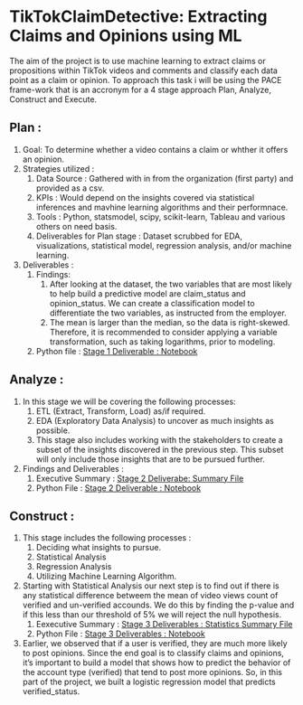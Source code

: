 # TikTokClaimDetective: Extracting Claims and Opinions using ML
The aim of the project is to use machine learning to extract claims or propositions within TikTok videos and comments and classify each data point as a claim or opinion. 
To approach this task i will be using the PACE frame-work that is an accronym for a 4 stage approach Plan, Analyze, Construct and Execute.
## Plan :
1. Goal: To determine whether a video contains a claim or whther it offers an opinion.
2. Strategies utilized :
   1. Data Source : Gathered with in from the organization (first party) and provided as a csv.
   2. KPIs : Would depend on the insights covered via statistical inferences and mavhine learning algorithms and their performnace.
   3. Tools : Python, statsmodel, scipy, scikit-learn, Tableau and various others on need basis.
   4. Deliverables for Plan stage : Dataset scrubbed for EDA, visualizations, statistical model, regression analysis, and/or machine learning.
3. Deliverables :
   1. Findings:
      1. After looking at the dataset, the two variables that are most likely to help build a predictive model are claim_status and opinion_status. We can create a classification model to differentiate the two variables, as instructed from the employer.
      2. The mean is larger than the median, so the data is right-skewed. Therefore, it is recommended to consider applying a variable transformation, such as taking logarithms, prior to modeling.
   3. Python file : [Stage 1 Deliverable : Notebook](Exploring_data_1.ipynb)
## Analyze :
1. In this stage we will be covering the following processes:
   1. ETL (Extract, Transform, Load) as/if required.
   2. EDA (Exploratory Data Analysis) to uncover as much insights as possible.
   3. This stage also includes working with the stakeholders to create a subset of the insights discovered in the previous step. This subset will only include those insights that are to be pursued further.
2. Findings and Deliverables :
   1. Executive Summary : [Stage 2 Deliverabe: Summary File](EDA_ExecutiveSummary)
   2. Python File : [Stage 2 Deliverable : Notebook](2_EDA)
## Construct :
1. This stage includes the following processes :
   1. Deciding what insights to pursue.
   2. Statistical Analysis
   3. Regression Analysis
   4. Utilizing Machine Learning Algorithm.
2. Starting with Statistical Analysis our next step is to find out if there is any statistical difference betweem the mean of video views count of verified and un-verified accounds. We do this by finding the p-value and if this less than our threshold of 5% we will reject the null hypothesis.
   1. Eexecutive Summary : [Stage 3 Deliverables : Statistics Summary File](Stats_ExecutiveSummary)
   2. Python File : [Stage 3 Deliverables : Notebook](Stats_Analysis)
3. Earlier, we observed that if a user is verified, they are much more likely to post opinions. Since the end goal is to classify claims and opinions, it’s important to build a model that shows how to predict the behavior of the account type (verified) that tend to post more opinions. So, in this part of the project, we built a logistic regression model that predicts verified_status. 

